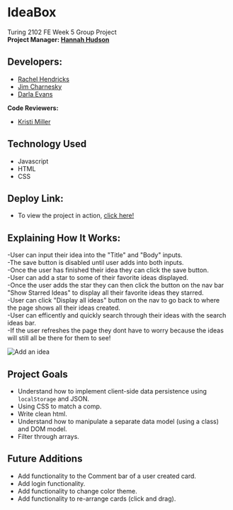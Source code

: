 # IdeaBox  
Turing 2102 FE Week 5 Group Project   
**Project Manager: [Hannah Hudson](https://github.com/hannahhch)**

## Developers:  
- [Rachel Hendricks](https://github.com/rhen92)  
- [Jim Charnesky](https://github.com/BigBike96)  
- [Darla Evans](https://github.com/darlaevans2000)  


**Code Reviewers:**  
- [Kristi Miller](https://github.com/Kristiannmiller)  

## Technology Used  
- Javascript
- HTML
- CSS  

## Deploy Link:  

- To view the project in action, [click here!](https://bigbike96.github.io/ideabox-boilerplate)

## Explaining How It Works:  
-User can input their idea into the "Title" and "Body" inputs.   
-The save button is disabled until user adds into both inputs.   
-Once the user has finished their idea they can click the save button.  
-User can add a star to some of their favorite ideas displayed.  
-Once the user adds the star they can then click the button on the nav bar "Show Starred Ideas" to display all their favorite ideas they starred.  
-User can click "Display all ideas" button on the nav to go back to where the page shows all their ideas created.  
-User can efficently and quickly search through their ideas with the search ideas bar.  
-If the user refreshes the page they dont have to worry because the ideas will still all be there for them to see!   

![Add an idea](https://user-images.githubusercontent.com/60282216/109719768-5e113a00-7b66-11eb-98c5-4b52a5f21fa3.gif)   


## Project Goals  
- Understand how to implement client-side data persistence using `localStorage` and JSON.  
- Using CSS to match a comp.  
- Write clean html.  
- Understand how to manipulate a separate data model (using a class) and DOM model.  
- Filter through arrays.

## Future Additions  
- Add functionality to the Comment bar of a user created card.
- Add login functionality.
- Add functionality to change color theme.
- Add functionality to re-arrange cards (click and drag).
